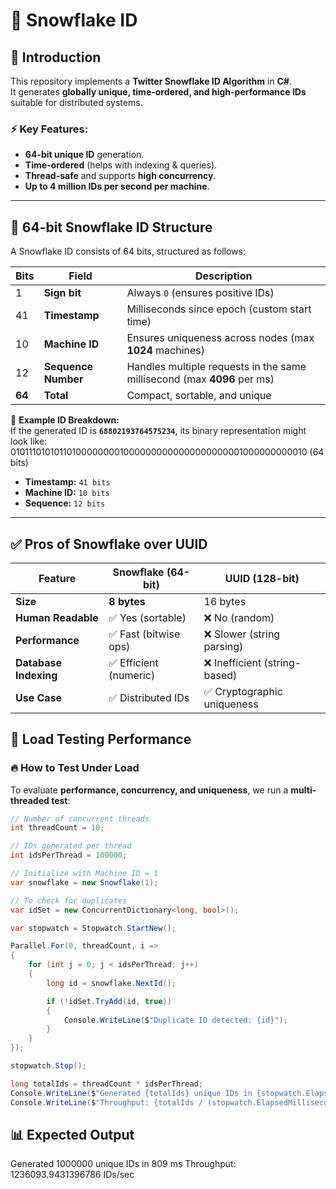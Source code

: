 # 🚀 Snowflake ID

## 📌 Introduction
This repository implements a **Twitter Snowflake ID Algorithm** in **C#**.  
It generates **globally unique, time-ordered, and high-performance IDs** suitable for distributed systems.

### ⚡ Key Features:
- **64-bit unique ID** generation.
- **Time-ordered** (helps with indexing & queries).
- **Thread-safe** and supports **high concurrency**.
- **Up to 4 million IDs per second per machine**.  

---

## 🔢 64-bit Snowflake ID Structure  
A Snowflake ID consists of 64 bits, structured as follows:

| Bits | Field | Description |
|------|-------------------|--------------------------------------------------|
| 1  | **Sign bit** | Always `0` (ensures positive IDs) |
| 41 | **Timestamp** | Milliseconds since epoch (custom start time) |
| 10 | **Machine ID** | Ensures uniqueness across nodes (max **1024** machines) |
| 12 | **Sequence Number** | Handles multiple requests in the same millisecond (max **4096** per ms) |
| **64** | **Total** | Compact, sortable, and unique |

📌 **Example ID Breakdown:**  
If the generated ID is **`68802193764575234`**, its binary representation might look like:
0101110101011010000000010000000000000000000001000000000010 (64 bits)

- **Timestamp:** `41 bits`
- **Machine ID:** `10 bits`
- **Sequence:** `12 bits`

---

## ✅ Pros of Snowflake over UUID
| Feature           | Snowflake (64-bit)  | UUID (128-bit) |
|------------------|-------------------|---------------|
| **Size**         | **8 bytes**        | 16 bytes |
| **Human Readable** | ✅ Yes (sortable)  | ❌ No (random) |
| **Performance** | ✅ Fast (bitwise ops) | ❌ Slower (string parsing) |
| **Database Indexing** | ✅ Efficient (numeric) | ❌ Inefficient (string-based) |
| **Use Case** | ✅ Distributed IDs | ✅ Cryptographic uniqueness |

## 🚀 Load Testing Performance

### 🔥 **How to Test Under Load**
To evaluate **performance, concurrency, and uniqueness**, we run a **multi-threaded test**:
```csharp
// Number of concurrent threads
int threadCount = 10;

// IDs generated per thread
int idsPerThread = 100000; 

// Initialize with Machine ID = 1
var snowflake = new Snowflake(1);

// To check for duplicates
var idSet = new ConcurrentDictionary<long, bool>();

var stopwatch = Stopwatch.StartNew();

Parallel.For(0, threadCount, i =>
{
    for (int j = 0; j < idsPerThread; j++)
    {
        long id = snowflake.NextId();

        if (!idSet.TryAdd(id, true))
        {
            Console.WriteLine($"Duplicate ID detected: {id}");
        }
    }
});

stopwatch.Stop();

long totalIds = threadCount * idsPerThread;
Console.WriteLine($"Generated {totalIds} unique IDs in {stopwatch.ElapsedMilliseconds} ms");
Console.WriteLine($"Throughput: {totalIds / (stopwatch.ElapsedMilliseconds / 1000.0)} IDs/sec");
```

📊 **Expected Output**
---
Generated 1000000 unique IDs in 809 ms
Throughput: 1236093.9431396786 IDs/sec
